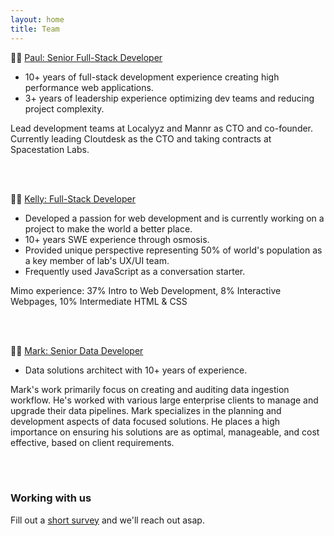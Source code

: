 ```yaml
---
layout: home
title: Team
---
```


:lotus_position_man: [Paul: Senior Full-Stack Developer](https://www.linkedin.com/in/paulxue/)
- 10+ years of full-stack development experience creating high performance web applications.  
- 3+ years of leadership experience optimizing dev teams and reducing project complexity.  

Lead development teams at Localyyz and Mannr as CTO and co-founder. Currently
leading Cloutdesk as the CTO and taking contracts at Spacestation Labs.

<br />
<br />

:woman_technologist: [Kelly: Full-Stack Developer](https://www.linkedin.com/in/kelly-zhu)
- Developed a passion for web development and is currently working on a project
  to make the world a better place.
- 10+ years SWE experience through osmosis.
- Provided unique perspective representing 50% of world's population as a key
  member of lab's UX/UI team.
- Frequently used JavaScript as a conversation starter.

Mimo experience: 37% Intro to Web Development, 8% Interactive Webpages, 10%
  Intermediate HTML & CSS

<br />
<br />

:male_detective: [Mark: Senior Data Developer](https://www.linkedin.com/in/mark-khaitman-a9b24a74/)
- Data solutions architect with 10+ years of experience.

Mark's work primarily focus on creating and auditing data ingestion workflow. He's worked with various large enterprise clients
to manage and upgrade their data pipelines. Mark specializes in the planning and development aspects of data focused solutions.
He places a high importance on ensuring his solutions are as optimal, manageable, and cost effective, based on client requirements.

<br />
<br />

### Working with us

  Fill out a [short survey](https://forms.gle/jcmVSuxfzt6MBbuA8) and we'll reach out asap.
